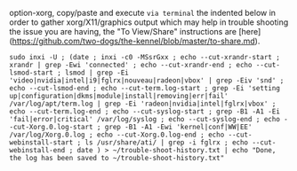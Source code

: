 option-xorg, copy/paste and execute `via terminal` the indented below in order to gather xorg/X11/graphics output which may help in trouble shooting the issue you are having, the "To View/Share" instructions are [here] (https://github.com/two-dogs/the-kennel/blob/master/to-share.md).

`sudo inxi -U ; (date ; inxi -c0 -MSsrGxx ; echo --cut-xrandr-start ; xrandr | grep -Ewi 'connected' ; echo --cut-xrandr-end ; echo --cut-lsmod-start ; lsmod | grep -Ei 'video|nvidia|intel|i9|fglrx|nouveau|radeon|vbox' | grep -Eiv 'snd' ; echo --cut-lsmod-end ; echo --cut-term.log-start ; grep -Ei 'setting up|configuration|dkms|module|install|removing|err|fail' /var/log/apt/term.log | grep -Ei 'radeon|nvidia|intel|fglrx|vbox' ; echo --cut-term.log-end ; echo --cut-syslog-start ; grep -B1 -A1 -Ei 'fail|error|critical' /var/log/syslog ; echo --cut-syslog-end ; echo --cut-Xorg.0.log-start ; grep -B1 -A1 -Ewi 'kernel|conf|WW|EE' /var/log/Xorg.0.log ; echo --cut-Xorg.0.log-end ; echo --cut-webinstall-start ; ls /usr/share/ati/ | grep -i fglrx ; echo --cut-webinstall-end ; date ) > ~/trouble-shoot-history.txt | echo "Done, the log has been saved to ~/trouble-shoot-history.txt"`
